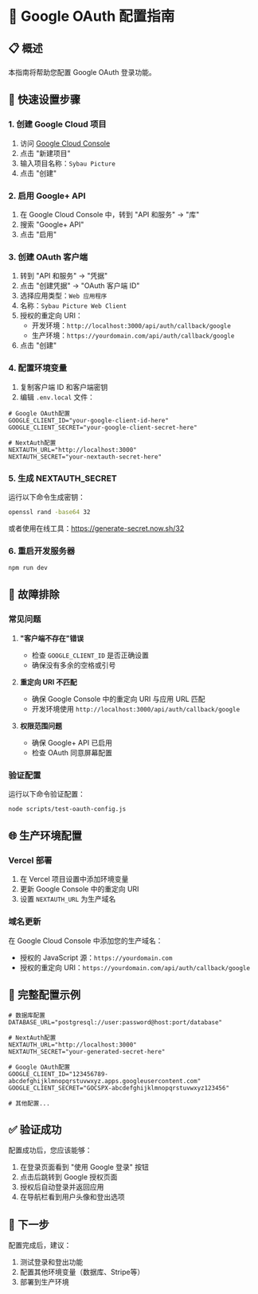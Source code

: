 # 🔐 Google OAuth 配置指南

## 📋 概述

本指南将帮助您配置 Google OAuth 登录功能。

## 🚀 快速设置步骤

### 1. 创建 Google Cloud 项目

1. 访问 [Google Cloud Console](https://console.cloud.google.com/)
2. 点击 "新建项目"
3. 输入项目名称：`Sybau Picture`
4. 点击 "创建"

### 2. 启用 Google+ API

1. 在 Google Cloud Console 中，转到 "API 和服务" → "库"
2. 搜索 "Google+ API"
3. 点击 "启用"

### 3. 创建 OAuth 客户端

1. 转到 "API 和服务" → "凭据"
2. 点击 "创建凭据" → "OAuth 客户端 ID"
3. 选择应用类型：`Web 应用程序`
4. 名称：`Sybau Picture Web Client`
5. 授权的重定向 URI：
   - 开发环境：`http://localhost:3000/api/auth/callback/google`
   - 生产环境：`https://yourdomain.com/api/auth/callback/google`
6. 点击 "创建"

### 4. 配置环境变量

1. 复制客户端 ID 和客户端密钥
2. 编辑 `.env.local` 文件：

```env
# Google OAuth配置
GOOGLE_CLIENT_ID="your-google-client-id-here"
GOOGLE_CLIENT_SECRET="your-google-client-secret-here"

# NextAuth配置
NEXTAUTH_URL="http://localhost:3000"
NEXTAUTH_SECRET="your-nextauth-secret-here"
```

### 5. 生成 NEXTAUTH_SECRET

运行以下命令生成密钥：

```bash
openssl rand -base64 32
```

或者使用在线工具：https://generate-secret.now.sh/32

### 6. 重启开发服务器

```bash
npm run dev
```

## 🔧 故障排除

### 常见问题

1. **"客户端不存在"错误**
   - 检查 `GOOGLE_CLIENT_ID` 是否正确设置
   - 确保没有多余的空格或引号

2. **重定向 URI 不匹配**
   - 确保 Google Console 中的重定向 URI 与应用 URL 匹配
   - 开发环境使用 `http://localhost:3000/api/auth/callback/google`

3. **权限范围问题**
   - 确保 Google+ API 已启用
   - 检查 OAuth 同意屏幕配置

### 验证配置

运行以下命令验证配置：

```bash
node scripts/test-oauth-config.js
```

## 🌐 生产环境配置

### Vercel 部署

1. 在 Vercel 项目设置中添加环境变量
2. 更新 Google Console 中的重定向 URI
3. 设置 `NEXTAUTH_URL` 为生产域名

### 域名更新

在 Google Cloud Console 中添加您的生产域名：

- 授权的 JavaScript 源：`https://yourdomain.com`
- 授权的重定向 URI：`https://yourdomain.com/api/auth/callback/google`

## 📝 完整配置示例

```env
# 数据库配置
DATABASE_URL="postgresql://user:password@host:port/database"

# NextAuth配置
NEXTAUTH_URL="http://localhost:3000"
NEXTAUTH_SECRET="your-generated-secret-here"

# Google OAuth配置
GOOGLE_CLIENT_ID="123456789-abcdefghijklmnopqrstuvwxyz.apps.googleusercontent.com"
GOOGLE_CLIENT_SECRET="GOCSPX-abcdefghijklmnopqrstuvwxyz123456"

# 其他配置...
```

## ✅ 验证成功

配置成功后，您应该能够：

1. 在登录页面看到 "使用 Google 登录" 按钮
2. 点击后跳转到 Google 授权页面
3. 授权后自动登录并返回应用
4. 在导航栏看到用户头像和登出选项

## 🎯 下一步

配置完成后，建议：

1. 测试登录和登出功能
2. 配置其他环境变量（数据库、Stripe等）
3. 部署到生产环境
